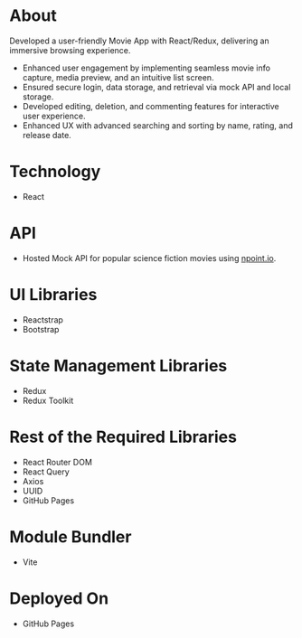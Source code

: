 # About
Developed a user-friendly Movie App with React/Redux, delivering an immersive browsing experience.

- Enhanced user engagement by implementing seamless movie info capture, media preview, and an intuitive list screen.
- Ensured secure login, data storage, and retrieval via mock API and local storage.
- Developed editing, deletion, and commenting features for interactive user experience.
- Enhanced UX with advanced searching and sorting by name, rating, and release date.

# Technology
- React
  
# API
- Hosted Mock API for popular science fiction movies using <a href="https://www.npoint.io/" target="_blank">npoint.io</a>.

# UI Libraries
- Reactstrap
- Bootstrap

# State Management Libraries
- Redux
- Redux Toolkit

# Rest of the Required Libraries
- React Router DOM
- React Query
- Axios
- UUID
- GitHub Pages

# Module Bundler
- Vite

# Deployed On
- GitHub Pages